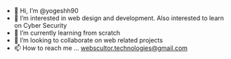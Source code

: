 - 👋 Hi, I’m @yogeshh90
- 👀 I’m interested in web design and development. Also interested to learn on Cyber Security
- 🌱 I’m currently learning from scratch
- 💞️ I’m looking to collaborate on web related projects
- 📫 How to reach me ... webscultor.technologies@gmail.com

<!---
yogeshh90/yogeshh90 is a ✨ special ✨ repository because its `README.md` (this file) appears on your GitHub profile.
You can click the Preview link to take a look at your changes.
--->
